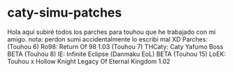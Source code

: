 # caty-simu-patches
 Hola aquí subiré todos los parches para touhou que he trabajado con mi amigo. nota: perdon sumi accidentalmente lo escribí mal XD
Parches:
(Touhou 6) Ro98: Return Of 98 1.03
(Touhou 7) THCaty: Caty Yafumo Boss BETA
(Touhou 8) IE: Infinite Eclipse (Danmaku EoL) BETA
(Touhou 15) LoEK: Touhou x Hollow Knight Legacy Of Eternal Kingdom 1.02